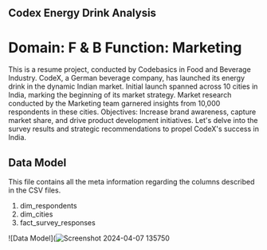 ## Codex Energy Drink Analysis 
# Domain: F & B   Function: Marketing  
This is a resume project, conducted by Codebasics in Food and Beverage Industry.
CodeX, a German beverage company, has launched its energy drink in the dynamic Indian market.
Initial launch spanned across 10 cities in India, marking the beginning of its market strategy.
Market research conducted by the Marketing team garnered insights from 10,000 respondents in these cities.
Objectives: Increase brand awareness, capture market share, and drive product development initiatives.
Let's delve into the survey results and strategic recommendations to propel CodeX's success in India.


## Data Model
This file contains all the meta information regarding the columns described in the CSV files.
1. dim_respondents
2. dim_cities
3. fact_survey_responses

![Data Model](![Screenshot 2024-04-07 135750](https://github.com/SameeraKota/Codex-Energy-Drink-Analysis/assets/151723407/0e05df00-365f-43e8-9c72-a2c7494bcc91)



